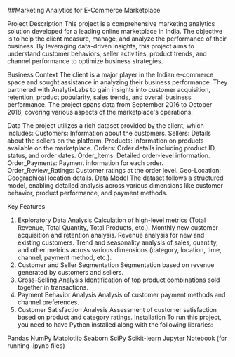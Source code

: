 ##Marketing Analytics for E-Commerce Marketplace

Project Description
This project is a comprehensive marketing analytics solution developed for a leading online marketplace in India. The objective is to help the client measure, manage, and analyze the performance of their business. By leveraging data-driven insights, this project aims to understand customer behaviors, seller activities, product trends, and channel performance to optimize business strategies.

Business Context
The client is a major player in the Indian e-commerce space and sought assistance in analyzing their business performance. They partnered with AnalytixLabs to gain insights into customer acquisition, retention, product popularity, sales trends, and overall business performance. The project spans data from September 2016 to October 2018, covering various aspects of the marketplace's operations.

Data
The project utilizes a rich dataset provided by the client, which includes:
Customers: Information about the customers.
Sellers: Details about the sellers on the platform.
Products: Information on products available on the marketplace.
Orders: Order details including product ID, status, and order dates.
Order_Items: Detailed order-level information.
Order_Payments: Payment information for each order.
Order_Review_Ratings: Customer ratings at the order level.
Geo-Location: Geographical location details.
Data Model
The dataset follows a structured model, enabling detailed analysis across various dimensions like customer behavior, product performance, and payment methods.

Key Features
1. Exploratory Data Analysis
Calculation of high-level metrics (Total Revenue, Total Quantity, Total Products, etc.).
Monthly new customer acquisition and retention analysis.
Revenue analysis for new and existing customers.
Trend and seasonality analysis of sales, quantity, and other metrics across various dimensions (category, location, time, channel, payment method, etc.).
2. Customer and Seller Segmentation
Segmentation based on revenue generated by customers and sellers.
3. Cross-Selling Analysis
Identification of top product combinations sold together in transactions.
4. Payment Behavior Analysis
Analysis of customer payment methods and channel preferences.
5. Customer Satisfaction Analysis
Assessment of customer satisfaction based on product and category ratings.
Installation
To run this project, you need to have Python installed along with the following libraries:

Pandas
NumPy
Matplotlib
Seaborn
SciPy
Scikit-learn
Jupyter Notebook (for running .ipynb files)
